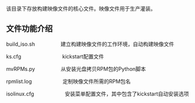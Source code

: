 ﻿该目录下存放构建映像文件的核心文件。映像文件用于生产灌装。

## 文件功能介绍

build_iso.sh　　　　　建立构建映像文件的工作环境，自动构建映像文件

ks.cfg　　　　　　　　kickstart配置文件

mvRPMs.py　　　　　从安装光盘拷贝RPM包的Python脚本

rpmlist.log　　　　　　定制映像文件所需的RPM包名

isolinux.cfg　　　　　　安装菜单配置文件，其中包含了kickstart自动安装选项

